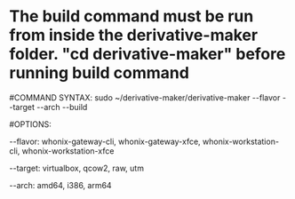 # The build command must be run from inside the derivative-maker folder. "cd derivative-maker" before running build command

#COMMAND SYNTAX:
sudo ~/derivative-maker/derivative-maker --flavor <FLAVOR> --target <TARGET> --arch <ARCHITECTURE> --build


#OPTIONS:

--flavor: whonix-gateway-cli, whonix-gateway-xfce, whonix-workstation-cli, whonix-workstation-xfce

--target: virtualbox, qcow2, raw, utm

--arch: amd64, i386, arm64
